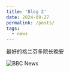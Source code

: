 ```yaml
---
title: 'Blog 2'
date: 2024-09-27
permalink: /posts/
tags:
  - news
---
```


最好的格兰芬多院长晚安

![BBC News](https://liyanyang1219.github.io/images/News-1.png)
